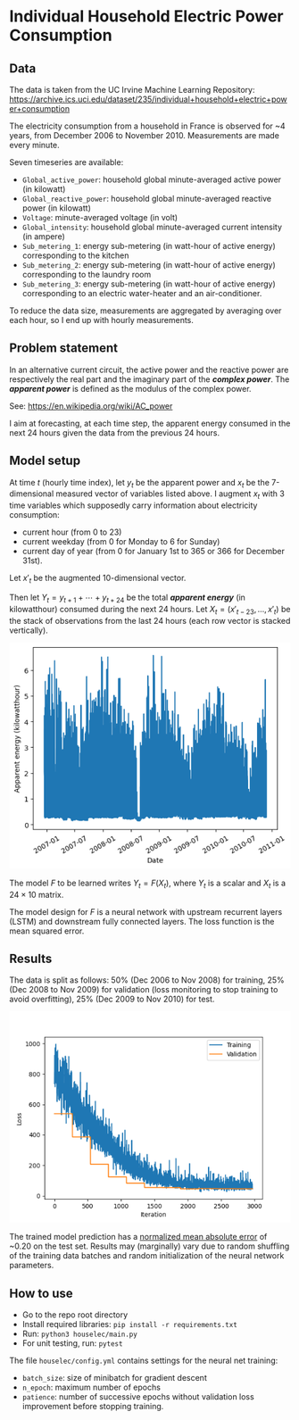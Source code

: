 # Individual Household Electric Power Consumption

## Data

The data is taken from the UC Irvine Machine Learning Repository: https://archive.ics.uci.edu/dataset/235/individual+household+electric+power+consumption

The electricity consumption from a household in France is observed for ~4 years, from December 2006 to November 2010. Measurements are made every minute.

Seven timeseries are available:

- `Global_active_power`: household global minute-averaged active power (in kilowatt)
- `Global_reactive_power`: household global minute-averaged reactive power (in kilowatt)
- `Voltage`: minute-averaged voltage (in volt)
- `Global_intensity`: household global minute-averaged current intensity (in  ampere)
- `Sub_metering_1`: energy sub-metering (in watt-hour of active energy) corresponding to the kitchen
- `Sub_metering_2`: energy sub-metering (in watt-hour of active energy) corresponding to the laundry room
- `Sub_metering_3`: energy sub-metering (in watt-hour of active energy) corresponding to an electric water-heater and an air-conditioner.

To reduce the data size, measurements are aggregated by averaging over each hour, so I end up with hourly measurements.

## Problem statement

In an alternative current circuit, the active power and the reactive power are respectively the real part and the imaginary part of the ***complex power***. The ***apparent power*** is defined as the modulus of the complex power.

See: https://en.wikipedia.org/wiki/AC_power

I aim at forecasting, at each time step, the apparent energy consumed in the next 24 hours given the data from the previous 24 hours.

## Model setup

At time $t$ (hourly time index), let $y_t$ be the apparent power and $x_t$ be the 7-dimensional measured vector of variables listed above. I augment $x_t$ with 3 time variables which supposedly carry information about electricity consumption:

- current hour (from 0 to 23)
- current weekday (from 0 for Monday to 6 for Sunday)
- current day of year (from 0 for January 1st to 365 or 366 for December 31st).

Let $x'_t$ be the augmented 10-dimensional vector.

Then let $Y_t = y_{t+1} + \cdots + y_{t+24}$ be the total ***apparent energy*** (in kilowatthour) consumed during the next 24 hours. Let $X_t = (x'_{t-23}, \dots, x'_t)$ be the stack of observations from the last 24 hours (each row vector is stacked vertically).

<p align="center">
  <img src="https://github.com/paulbuiqg/houselec/blob/main/viz/target_timeseries.png" />
</p>

The model $F$ to be learned writes $Y_t = F(X_t)$, where $Y_t$ is a scalar and $X_t$ is a $24 \times 10$ matrix.

The model design for $F$ is a neural network with upstream recurrent layers (LSTM) and downstream fully connected layers. The loss function is the mean squared error.

## Results

The data is split as follows: 50% (Dec 2006 to Nov 2008) for training, 25% (Dec 2008 to Nov 2009) for validation (loss monitoring to stop training to avoid overfitting), 25% (Dec 2009 to Nov 2010) for test.

<p align="center">
  <img src="https://github.com/paulbuiqg/houselec/blob/main/viz/training_history.png" />
</p>

The trained model prediction has a [normalized mean absolute error](https://agrimabahl.medium.com/mape-v-s-mae-v-s-rmse-3e358fd58f65) of ~0.20 on the test set. Results may (marginally) vary due to random shuffling of the training data batches and random initialization of the neural network parameters.

## How to use

- Go to the repo root directory
- Install required libraries: `pip install -r requirements.txt`
- Run: `python3 houselec/main.py`
- For unit testing, run: `pytest`

The file `houselec/config.yml` contains settings for the neural net training:
- `batch_size`: size of minibatch for gradient descent
- `n_epoch`: maximum number of epochs
- `patience`: number of successive epochs without validation loss improvement before stopping training.
